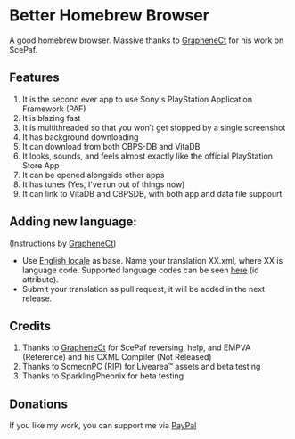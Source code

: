 # Better Homebrew Browser
A good homebrew browser. Massive thanks to [GrapheneCt](https://github.com/GrapheneCt) for his work on ScePaf.

## Features
1. It is the second ever app to use Sony's PlayStation Application Framework (PAF)
1. It is blazing fast
1. It is multithreaded so that you won’t get stopped by a single screenshot
1. It has background downloading
1. It can download from both CBPS-DB and VitaDB
1. It looks, sounds, and feels almost exactly like the official PlayStation Store App
1. It can be opened alongside other apps
1. It has tunes (Yes, I've run out of things now)
1. It can link to VitaDB and CBPSDB, with both app and data file suppourt

## Adding new language:
(Instructions by [GrapheneCt](https://github.com/GrapheneCt))

- Use [English locale](https://github.com/Ibrahim778/BetterHomebrewBrowser/blob/InDev/resource/rco/src/locale/en.xml) as base. Name your translation XX.xml, where XX is language code.
Supported language codes can be seen [here](https://github.com/Ibrahim778/BetterHomebrewBrowser/blob/InDev/resource/rco/src/bhbb_plugin.xml#L281) (id attribute).
- Submit your translation as pull request, it will be added in the next release.

## Credits
1. Thanks to [GrapheneCt](https://github.com/GrapheneCt) for ScePaf reversing, help, and EMPVA (Reference) and his CXML Compiler (Not Released)
1. Thanks to SomeonPC (RIP) for Livearea™ assets and beta testing
1. Thanks to SparklingPheonix for beta testing

## Donations
If you like my work, you can support me via [PayPal](https://www.paypal.com/paypalme/GloveTekLtd)